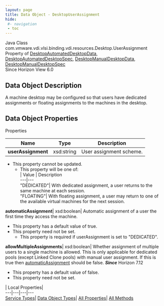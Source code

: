 ```yaml
---
layout: page
title: Data Object - DesktopUserAssignment
hide:
 #- navigation
 - toc
---
```






Java Class
    com.vmware.vdi.vlsi.binding.vdi.resources.Desktop.UserAssignment  
Property of
     [DesktopAutomatedDesktopData](vdi.resources.Desktop.AutomatedDesktopData.md#field_detail), [DesktopAutomatedDesktopSpec](vdi.resources.Desktop.AutomatedDesktopSpec.md#field_detail), [DesktopManualDesktopData](vdi.resources.Desktop.ManualDesktopData.md#field_detail), [DesktopManualDesktopSpec](vdi.resources.Desktop.ManualDesktopSpec.md#field_detail)  
Since 
    Horizon View 6.0

## Data Object Description 

A machine desktop may be configured so that users have dedicated assignments or floating assignments to the machines in the desktop. 

## Data Object Properties

Properties

Name |  Type |  Description   
---|---|---  
**userAssignment**|  xsd:string|  User assignment scheme.   


* This property cannot be updated.
  * This property will be one of:  
|  Value |  Description   
---|---  
"DEDICATED"| With dedicated assignment, a user returns to the same machine at each session.  
"FLOATING"| With floating assignment, a user may return to one of the available virtual machines for the next session.  

  
**automaticAssignment**|  xsd:boolean|  Automatic assignment of a user the first time they access the machine.   


  * This property has a default value of true.
* This property need not be set.
  * This property is required if userAssignment is set to "DEDICATED".

  
**allowMultipleAssignments**|  xsd:boolean|  Whether assignment of multiple users to a single machine is allowed. This is only applicable for dedicated pools (except Linked Clone pools) with manual user assignment. If this is true then [automaticAssignment](vdi.resources.Desktop.UserAssignment.md#automaticAssignment) should be false.  **_Since_** Horizon 7.12  


  * This property has a default value of false.
* This property need not be set.

  
  
  
 | Local Properties|   
---|---|---|---  
[Service Types](index-mo_types.md)| [Data Object Types](index-do_types.md)| [All Properties](index-properties.md)| [All Methods](index-methods.md)  
  
  

